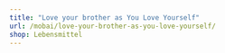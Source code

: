 ```yaml
---
title: "Love your brother as You Love Yourself"
url: /mobai/love-your-brother-as-you-love-yourself/
shop: Lebensmittel
---
```

